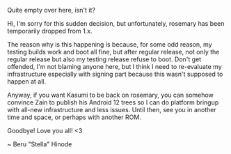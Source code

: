 Quite empty over here, isn't it?

Hi, I'm sorry for this sudden decision, but unfortunately, rosemary
has been temporarily dropped from 1.x.

The reason why is this happening is because, for some odd reason, my
testing builds work and boot all fine, but after regular release, not
only the regular release but also my testing release refuse to boot.
Don't get offended, I'm not blaming anyone here, but I think I need to
re-evaluate my infrastructure especially with signing part because this
wasn't supposed to happen at all.

Anyway, if you want Kasumi to be back on rosemary, you can somehow
convince Zain to publish his Android 12 trees so I can do platform
bringup with all-new infrastructure and less issues. Until then, see
you in another time and space, or perhaps with another ROM.

Goodbye! Love you all! <3

~ Beru "Stella" Hinode
